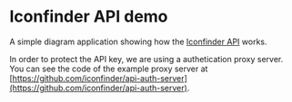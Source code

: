 # Iconfinder API demo
A simple diagram application showing how the [Iconfinder API](https://developer.iconfinder.com/) works.

In order to protect the API key, we are using a authetication proxy server. You can see the code of the example proxy server at [https://github.com/iconfinder/api-auth-server](https://github.com/iconfinder/api-auth-server).
